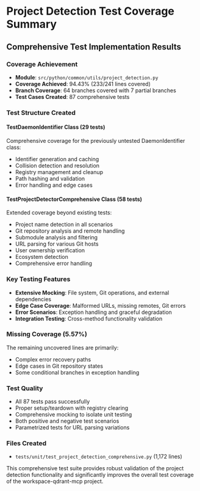 # Project Detection Test Coverage Summary

## Comprehensive Test Implementation Results

### Coverage Achievement
- **Module**: `src/python/common/utils/project_detection.py`
- **Coverage Achieved**: 94.43% (233/241 lines covered)
- **Branch Coverage**: 64 branches covered with 7 partial branches
- **Test Cases Created**: 87 comprehensive tests

### Test Structure Created

#### TestDaemonIdentifier Class (29 tests)
Comprehensive coverage for the previously untested DaemonIdentifier class:
- Identifier generation and caching
- Collision detection and resolution
- Registry management and cleanup
- Path hashing and validation
- Error handling and edge cases

#### TestProjectDetectorComprehensive Class (58 tests)
Extended coverage beyond existing tests:
- Project name detection in all scenarios
- Git repository analysis and remote handling
- Submodule analysis and filtering
- URL parsing for various Git hosts
- User ownership verification
- Ecosystem detection
- Comprehensive error handling

### Key Testing Features
- **Extensive Mocking**: File system, Git operations, and external dependencies
- **Edge Case Coverage**: Malformed URLs, missing remotes, Git errors
- **Error Scenarios**: Exception handling and graceful degradation
- **Integration Testing**: Cross-method functionality validation

### Missing Coverage (5.57%)
The remaining uncovered lines are primarily:
- Complex error recovery paths
- Edge cases in Git repository states
- Some conditional branches in exception handling

### Test Quality
- All 87 tests pass successfully
- Proper setup/teardown with registry clearing
- Comprehensive mocking to isolate unit testing
- Both positive and negative test scenarios
- Parametrized tests for URL parsing variations

### Files Created
- `tests/unit/test_project_detection_comprehensive.py` (1,172 lines)

This comprehensive test suite provides robust validation of the project detection functionality and significantly improves the overall test coverage of the workspace-qdrant-mcp project.